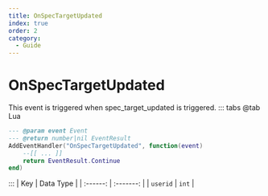 ```yaml
---
title: OnSpecTargetUpdated
index: true
order: 2
category:
  - Guide
---
```


# OnSpecTargetUpdated
This event is triggered when spec_target_updated is triggered.
::: tabs
@tab Lua
```lua
--- @param event Event
--- @return number|nil EventResult
AddEventHandler("OnSpecTargetUpdated", function(event)
    --[[ ... ]]
    return EventResult.Continue
end)
```

:::
|    Key   | Data Type |
| :------: | :-------: |
| `userid` |   `int`   |